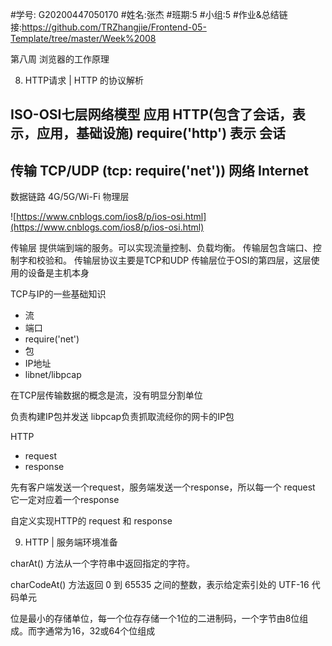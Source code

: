 #学号: G20200447050170
#姓名:张杰
#班期:5
#小组:5
#作业&总结链接:https://github.com/TRZhangjie/Frontend-05-Template/tree/master/Week%2008


第八周 浏览器的工作原理

8. HTTP请求 | HTTP 的协议解析

ISO-OSI七层网络模型
应用      HTTP(包含了会话，表示，应用，基础设施)  require('http')
表示
会话
------- 
传输     TCP/UDP    (tcp: require('net'))
网络     Internet
----
数据链路  4G/5G/Wi-Fi
物理层

![https://www.cnblogs.com/ios8/p/ios-osi.html](https://www.cnblogs.com/ios8/p/ios-osi.html)

传输层
提供端到端的服务。可以实现流量控制、负载均衡。
传输层包含端口、控制字和校验和。
传输层协议主要是TCP和UDP
传输层位于OSI的第四层，这层使用的设备是主机本身

TCP与IP的一些基础知识

- 流
- 端口
- require('net')
- 包
- IP地址
- libnet/libpcap

在TCP层传输数据的概念是流，没有明显分割单位

负责构建IP包并发送 libpcap负责抓取流经你的网卡的IP包

HTTP

- request
- response

先有客户端发送一个request，服务端发送一个response，所以每一个 request 它一定对应着一个response
 
自定义实现HTTP的 request 和 response
 
9. HTTP | 服务端环境准备

charAt() 方法从一个字符串中返回指定的字符。

charCodeAt() 方法返回 0 到 65535 之间的整数，表示给定索引处的 UTF-16 代码单元

位是最小的存储单位，每一个位存存储一个1位的二进制码，一个字节由8位组成。而字通常为16，32或64个位组成